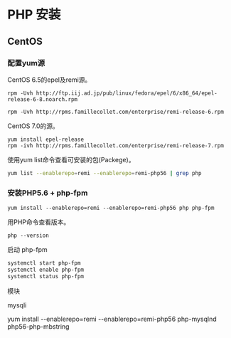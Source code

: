 # PHP 安装

## CentOS

### 配置yum源

CentOS 6.5的epel及remi源。

```shell
rpm -Uvh http://ftp.iij.ad.jp/pub/linux/fedora/epel/6/x86_64/epel-release-6-8.noarch.rpm

rpm -Uvh http://rpms.famillecollet.com/enterprise/remi-release-6.rpm
```

CentOS 7.0的源。

```shell
yum install epel-release
rpm -ivh http://rpms.famillecollet.com/enterprise/remi-release-7.rpm
```

使用yum list命令查看可安装的包(Packege)。

```bash
yum list --enablerepo=remi --enablerepo=remi-php56 | grep php
```

### 安装PHP5.6 + php-fpm

```shell
yum install --enablerepo=remi --enablerepo=remi-php56 php php-fpm
```

用PHP命令查看版本。

```shell
php --version
```

启动 php-fpm

```bash
systemctl start php-fpm
systemctl enable php-fpm
systemctl status php-fpm
```

模块

mysqli

yum install --enablerepo=remi --enablerepo=remi-php56 php-mysqlnd php56-php-mbstring